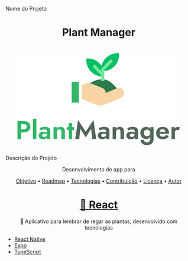  Nome do Projeto

<h1 align="center"> Plant Manager</h1>
<h1 align="center">
  <img alt="Plantmanager" title="#Plantmanager" src="./assets/logo.svg" />
</h1>

Descrição do Projeto
<p align="center">Desenvolvimento de app para </p>

<p align="center">
 <a href="#objetivo">Objetivo</a> •
 <a href="#roadmap">Roadmap</a> • 
 <a href="#tecnologias">Tecnologias</a> • 
 <a href="#contribuicao">Contribuição</a> • 
 <a href="#licenc-a">Licença</a> • 
 <a href="#autor">Autor</a>
</p>

<h1 align="center">
    <a href="https://pt-br.reactjs.org/">🔗 React</a>
</h1>
<p align="center">🚀 Aplicativo para lembrar de regar as plantas, desenvolvido com tecnologias</p>

 <ul>
    <li> 
        <a href="https://reactivenative.dev/" rel="nofollow">
            <font style="vertical-align: inherit;">
                <font style="vertical-align: inherit;">React Native</font>
            </font>
        </a>
    </li>
    <li>
        <a href="https://expo.io/" rel="nofollow">
            <font style="vertical-align: inherit;">
                <font style="vertical-align: inherit;">Expo</font>
            </font>
        </a>
    </li>
    <li>
        <a href="https://www.typescritplang.org/" rel="nofollow">
            <font style="vertical-align: inherit;">
                <font style="vertical-align: inherit;">TypeScript</font>
            </font>
        </a>
    </li>
</ul>